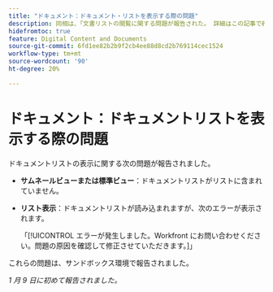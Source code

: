 ```yaml
---
title: "ドキュメント：ドキュメント・リストを表示する際の問題"
description: 同相は、「文書リストの閲覧に関する問題が報告された。 詳細はこの記事で確認してください。」
hidefromtoc: true
feature: Digital Content and Documents
source-git-commit: 6fd1ee82b2b9f2cb4ee88d8cd2b769114cec1524
workflow-type: tm+mt
source-wordcount: '90'
ht-degree: 20%

---
```



# ドキュメント：ドキュメントリストを表示する際の問題

ドキュメントリストの表示に関する次の問題が報告されました。

* **サムネールビューまたは標準ビュー**：ドキュメントリストがリストに含まれていません。
* **リスト表示**：ドキュメントリストが読み込まれますが、次のエラーが表示されます。

  「[!UICONTROL エラーが発生しました。Workfront にお問い合わせください。問題の原因を確認して修正させていただきます。]」

これらの問題は、サンドボックス環境で報告されました。

_1 月 9 日に初めて報告されました。_
